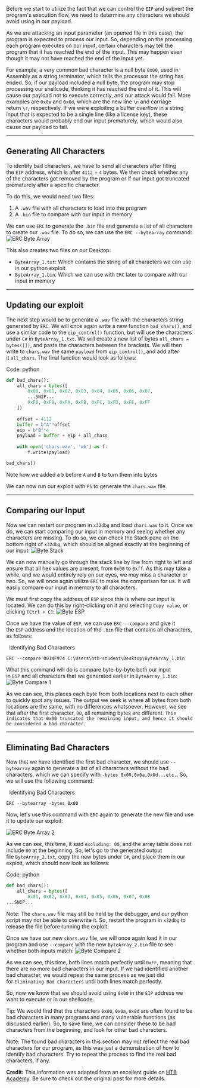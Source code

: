 Before we start to utilize the fact that we can control the `EIP` and subvert the program's execution flow, we need to determine any characters we should avoid using in our payload.

As we are attacking an input parameter (an opened file in this case), the program is expected to process our input. So, depending on the processing each program executes on our input, certain characters may tell the program that it has reached the end of the input. This may happen even though it may not have reached the end of the input yet.

For example, a very common bad character is a null byte `0x00`, used in Assembly as a string terminator, which tells the processor the string has ended. So, if our payload included a null byte, the program may stop processing our shellcode, thinking it has reached the end of it. This will cause our payload not to execute correctly, and our attack would fail. More examples are `0x0a` and `0x0d`, which are the new line `\n` and carriage return `\r`, respectively. If we were exploiting a buffer overflow in a string input that is expected to be a single line (like a license key), these characters would probably end our input prematurely, which would also cause our payload to fail.

---

## Generating All Characters

To identify bad characters, we have to send all characters after filling the `EIP` address, which is after `4112` + `4` bytes. We then check whether any of the characters got removed by the program or if our input got truncated prematurely after a specific character.

To do this, we would need two files:

1. A `.wav` file with all characters to load into the program
2. A `.bin` file to compare with our input in memory

We can use `ERC` to generate the `.bin` file and generate a list of all characters to create our `.wav` file. To do so, we can use the `ERC --bytearray` command: ![ERC Byte Array](https://academy.hackthebox.com/storage/modules/89/win32bof_erc_bytearry.jpg)

This also creates two files on our Desktop:

- `ByteArray_1.txt`: Which contains the string of all characters we can use in our python exploit
- `ByteArray_1.bin`: Which we can use with `ERC` later to compare with our input in memory

---

## Updating our exploit

The next step would be to generate a `.wav` file with the characters string generated by `ERC`. We will once again write a new function `bad_chars()`, and use a similar code to the `eip_control()` function, but will use the characters under `C#` in `ByteArray_1.txt`. We will create a new list of bytes `all_chars = bytes([])`, and paste the characters between the brackets. We will then write to `chars.wav` the same `payload` from `eip_control()`, and add after it `all_chars`. The final function would look as follows:

Code: python

```python
def bad_chars():
    all_chars = bytes([
        0x00, 0x01, 0x02, 0x03, 0x04, 0x05, 0x06, 0x07,
        ...SNIP...
        0xF8, 0xF9, 0xFA, 0xFB, 0xFC, 0xFD, 0xFE, 0xFF
    ])
    
    offset = 4112
    buffer = b"A"*offset
    eip = b"B"*4
    payload = buffer + eip + all_chars
    
    with open('chars.wav', 'wb') as f:
        f.write(payload)

bad_chars()
```

Note how we added a `b` before `A` and `B` to turn them into bytes

We can now run our exploit with `F5` to generate the `chars.wav` file.

---

## Comparing our Input

Now we can restart our program in `x32dbg` and load `chars.wav` to it. Once we do, we can start comparing our input in memory and seeing whether any characters are missing. To do so, we can check the Stack pane on the bottom right of `x32dbg`, which should be aligned exactly at the beginning of our input: ![Byte Stack](https://academy.hackthebox.com/storage/modules/89/win32bof_bytes_stack.jpg)

We can now manually go through the stack line by line from right to left and ensure that all hex values are present, from `0x00` to `0xff`. As this may take a while, and we would entirely rely on our eyes, we may miss a character or two. So, we will once again utilize `ERC` to make the comparison for us. It will easily compare our input in memory to all characters.

We must first copy the address of `ESP` since this is where our input is located. We can do this by right-clicking on it and selecting `Copy value`, or clicking `[Ctrl + C]`: ![Byte ESP](https://academy.hackthebox.com/storage/modules/89/win32bof_bytes_esp.jpg)

Once we have the value of `ESP`, we can use `ERC --compare` and give it the `ESP` address and the location of the `.bin` file that contains all characters, as follows:

  Identifying Bad Characters

```cmd-session
ERC --compare 0014F974 C:\Users\htb-student\Desktop\ByteArray_1.bin
```

What this command will do is compare byte-by-byte both our input in `ESP` and all characters that we generated earlier in `ByteArray_1.bin`: ![Byte Compare 1](https://academy.hackthebox.com/storage/modules/89/win32bof_bytes_compare.jpg)

As we can see, this places each byte from both locations next to each other to quickly spot any issues. The output we seek is where all bytes from both locations are the same, with no differences whatsoever. However, we see that after the first character, `00`, all remaining bytes are different. `This indicates that 0x00 truncated the remaining input, and hence it should be considered a bad character.`

---

## Eliminating Bad Characters

Now that we have identified the first bad character, we should use `--bytearray` again to generate a list of all characters without the bad characters, which we can specify with `-bytes 0x00,0x0a,0x0d...etc.`. So, we will use the following command:

  Identifying Bad Characters

```cmd-session
ERC --bytearray -bytes 0x00
```

Now, let's use this command with `ERC` again to generate the new file and use it to update our exploit:

![ERC Byte Array 2](https://academy.hackthebox.com/storage/modules/89/win32bof_erc_bytearry_2.jpg)

As we can see, this time, it said `excluding: 00`, and the array table does not include `00` at the beginning. So, let's go to the generated output file `ByteArray_2.txt`, copy the new bytes under `C#`, and place them in our exploit, which should now look as follows:

Code: python

```python
def bad_chars():
    all_chars = bytes([
        0x01, 0x02, 0x03, 0x04, 0x05, 0x06, 0x07, 0x08
...SNIP...
```

Note: The `chars.wav` file may still be held by the debugger, and our python script may not be able to overwrite it. So, restart the program in `x32dbg` to release the file before running the exploit.

Once we have our new `chars.wav` file, we will once again load it in our program and use `--compare` with the new `ByteArray_2.bin` file to see whether both inputs match: ![Byte Compare 2](https://academy.hackthebox.com/storage/modules/89/win32bof_bytes_compare_2.jpg)

As we can see, this time, both lines match perfectly until `0xFF`, meaning that there are no more bad characters in our input. If we had identified another bad character, we would repeat the same process as we just did for `Eliminating Bad Characters` until both lines match perfectly.

So, now we know that we should avoid using `0x00` in the `EIP` address we want to execute or in our shellcode.

Tip: We would find that the characters `0x00`, `0x0a`, `0x0d` are often found to be bad characters in many programs and many vulnerable functions (as discussed earlier). So, to save time, we can consider these to be bad characters from the beginning, and look for other bad characters.

Note: The found bad characters in this section may not reflect the real bad characters for our program, as this was just a demonstration of how to identify bad characters. Try to repeat the process to find the real bad characters, if any.

**Credit:** This information was adapted from an excellent guide on [HTB Academy](https://academy.hackthebox.com/course/preview/stack-based-buffer-overflows-on-windows-x86). Be sure to check out the original post for more details.

